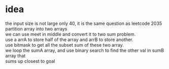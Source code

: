 # idea
the input size is not large only 40, it is the same question as leetcode 2035 partition array into two arrays<br> we can use meet in middle and convert it to two sum problem.<br>
use a arrA to store half of the array and arrB to store another.<br>
use bitmask to get all the subset sum of these two array.<br>
we loop the sumA array, and use binary search to find the other val in sumB array that <br> sums up closest to goal